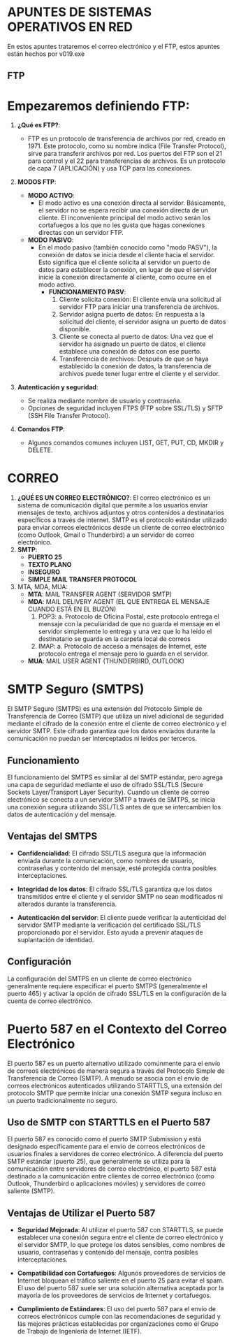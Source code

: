 # APUNTES DE SISTEMAS OPERATIVOS EN RED

En estos apuntes trataremos el correo electrónico y el FTP, estos apuntes están hechos por v019.exe

## FTP

# Empezaremos definiendo FTP:

1. **¿Qué es FTP?**:
   - FTP es un protocolo de transferencia de archivos por red, creado en 1971. Este protocolo, como su nombre indica (File Transfer Protocol), sirve para transferir archivos por red. Los puertos del FTP son el 21 para control y el 22 para transferencias de archivos. Es un protocolo de capa 7 (APLICACIÓN) y usa TCP para las conexiones.

2. **MODOS FTP**:
   - **MODO ACTIVO**: 
     - El modo activo es una conexión directa al servidor. Básicamente, el servidor no se espera recibir una conexión directa de un cliente. El inconveniente principal del modo activo serán los cortafuegos a los que no les gusta que hagas conexiones directas con un servidor FTP.
   - **MODO PASIVO**: 
     - En el modo pasivo (también conocido como "modo PASV"), la conexión de datos se inicia desde el cliente hacia el servidor. Esto significa que el cliente solicita al servidor un puerto de datos para establecer la conexión, en lugar de que el servidor inicie la conexión directamente al cliente, como ocurre en el modo activo.
       - **FUNCIONAMIENTO PASV**:  
         1. Cliente solicita conexión: El cliente envía una solicitud al servidor FTP para iniciar una transferencia de archivos.
         2. Servidor asigna puerto de datos: En respuesta a la solicitud del cliente, el servidor asigna un puerto de datos disponible.
         3. Cliente se conecta al puerto de datos: Una vez que el servidor ha asignado un puerto de datos, el cliente establece una conexión de datos con ese puerto.
         4. Transferencia de archivos: Después de que se haya establecido la conexión de datos, la transferencia de archivos puede tener lugar entre el cliente y el servidor.
        
3. **Autenticación y seguridad**:
   - Se realiza mediante nombre de usuario y contraseña.
   - Opciones de seguridad incluyen FTPS (FTP sobre SSL/TLS) y SFTP (SSH File Transfer Protocol).

4. **Comandos FTP**:
   - Algunos comandos comunes incluyen LIST, GET, PUT, CD, MKDIR y DELETE.

# CORREO
1. **¿QUÉ ES UN CORREO ELECTRÓNICO?**: El correo electrónico es un sistema de comunicación digital que permite a los usuarios enviar mensajes de texto, archivos adjuntos y otros contenidos a destinatarios específicos a través de internet. SMTP es el protocolo estándar utilizado para enviar correos electrónicos desde un cliente de correo electrónico (como Outlook, Gmail o Thunderbird) a un servidor de correo electrónico.
2. **SMTP**:
   - **PUERTO 25**
   - **TEXTO PLANO**
   - **INSEGURO**
   - **SIMPLE MAIL TRANSFER PROTOCOL**
3. MTA, MDA, MUA:
   - **MTA**: MAIL TRANSFER AGENT (SERVIDOR SMTP)
   - **MDA**: MAIL DELIVERY AGENT (EL QUE ENTREGA EL MENSAJE CUANDO ESTÁ EN EL BUZÓN)
     1. POP3:
       a. Protocolo de Oficina Postal, este protocolo entrega el mensaje con la peculiaridad de que no guarda el mensaje en el servidor simplemente lo entrega y una vez que lo ha leído el destinatario se guarda en la carpeta local de correos
     3. IMAP:
        a. Protocolo de acceso a mensajes de Internet, este protocolo entrega el mensaje pero lo guarda en el servidor.
   - **MUA**: MAIL USER AGENT (THUNDERBIRD, OUTLOOK)


# SMTP Seguro (SMTPS)

El SMTP Seguro (SMTPS) es una extensión del Protocolo Simple de Transferencia de Correo (SMTP) que utiliza un nivel adicional de seguridad mediante el cifrado de la conexión entre el cliente de correo electrónico y el servidor SMTP. Este cifrado garantiza que los datos enviados durante la comunicación no puedan ser interceptados ni leídos por terceros.

## Funcionamiento

El funcionamiento del SMTPS es similar al del SMTP estándar, pero agrega una capa de seguridad mediante el uso de cifrado SSL/TLS (Secure Sockets Layer/Transport Layer Security). Cuando un cliente de correo electrónico se conecta a un servidor SMTP a través de SMTPS, se inicia una conexión segura utilizando SSL/TLS antes de que se intercambien los datos de autenticación y del mensaje.

## Ventajas del SMTPS

- **Confidencialidad**: El cifrado SSL/TLS asegura que la información enviada durante la comunicación, como nombres de usuario, contraseñas y contenido del mensaje, esté protegida contra posibles interceptaciones.
  
- **Integridad de los datos**: El cifrado SSL/TLS garantiza que los datos transmitidos entre el cliente y el servidor SMTP no sean modificados ni alterados durante la transferencia.

- **Autenticación del servidor**: El cliente puede verificar la autenticidad del servidor SMTP mediante la verificación del certificado SSL/TLS proporcionado por el servidor. Esto ayuda a prevenir ataques de suplantación de identidad.

## Configuración

La configuración del SMTPS en un cliente de correo electrónico generalmente requiere especificar el puerto SMTPS (generalmente el puerto 465) y activar la opción de cifrado SSL/TLS en la configuración de la cuenta de correo electrónico.


# Puerto 587 en el Contexto del Correo Electrónico

El puerto 587 es un puerto alternativo utilizado comúnmente para el envío de correos electrónicos de manera segura a través del Protocolo Simple de Transferencia de Correo (SMTP). A menudo se asocia con el envío de correos electrónicos autenticados utilizando STARTTLS, una extensión del protocolo SMTP que permite iniciar una conexión SMTP segura incluso en un puerto tradicionalmente no seguro.

## Uso de SMTP con STARTTLS en el Puerto 587

El puerto 587 es conocido como el puerto SMTP Submission y está designado específicamente para el envío de correos electrónicos de usuarios finales a servidores de correo electrónico. A diferencia del puerto SMTP estándar (puerto 25), que generalmente se utiliza para la comunicación entre servidores de correo electrónico, el puerto 587 está destinado a la comunicación entre clientes de correo electrónico (como Outlook, Thunderbird o aplicaciones móviles) y servidores de correo saliente (SMTP).

## Ventajas de Utilizar el Puerto 587

- **Seguridad Mejorada**: Al utilizar el puerto 587 con STARTTLS, se puede establecer una conexión segura entre el cliente de correo electrónico y el servidor SMTP, lo que protege los datos sensibles, como nombres de usuario, contraseñas y contenido del mensaje, contra posibles interceptaciones.

- **Compatibilidad con Cortafuegos**: Algunos proveedores de servicios de Internet bloquean el tráfico saliente en el puerto 25 para evitar el spam. El uso del puerto 587 suele ser una solución alternativa aceptada por la mayoría de los proveedores de servicios de Internet y cortafuegos.

- **Cumplimiento de Estándares**: El uso del puerto 587 para el envío de correos electrónicos cumple con las recomendaciones de seguridad y las mejores prácticas establecidas por organizaciones como el Grupo de Trabajo de Ingeniería de Internet (IETF).



